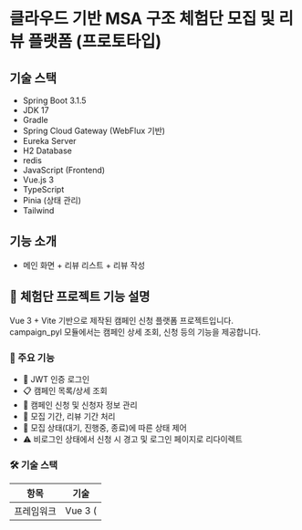 # 클라우드 기반 MSA 구조 체험단 모집 및 리뷰 플랫폼 (프로토타입)

## 기술 스택
- Spring Boot 3.1.5
- JDK 17
- Gradle
- Spring Cloud Gateway (WebFlux 기반)
- Eureka Server
- H2 Database
- redis
- JavaScript (Frontend)
- Vue.js 3
- TypeScript
- Pinia (상태 관리)
- Tailwind

## 기능 소개
- 메인 화면 + 리뷰 리스트 + 리뷰 작성


## 📢 체험단 프로젝트 기능 설명
Vue 3 + Vite 기반으로 제작된 캠페인 신청 플랫폼 프로젝트입니다.   
campaign_pyl 모듈에서는 캠페인 상세 조회, 신청 등의 기능을 제공합니다.

### 📌 주요 기능
- 🔐 JWT 인증 로그인
- 📋 캠페인 목록/상세 조회
- 📝 캠페인 신청 및 신청자 정보 관리
- 📅 모집 기간, 리뷰 기간 처리
- 🚫 모집 상태(대기, 진행중, 종료)에 따른 상태 제어
- ⚠️ 비로그인 상태에서 신청 시 경고 및 로그인 페이지로 리다이렉트

### 🛠️ 기술 스택
|항목|기술|
|---|---|
|프레임워크|Vue 3 (<script setup>)|
|빌드 툴|Vite|
|라우팅|Vue Router|
|상태관리|(선택적) Vue's reactive APIs|
|인증 방식|JWT (로컬스토리지 기반)|
|통신 라이브러리|Axios|
|스타일링|Scoped CSS|

### 🗂️ 프로젝트 구조
```
frontend/
├── public/
├── src/
│   ├── assets/
│   ├── components/
│   ├── views/            # 각 페이지 컴포넌트
│   ├── router/           # vue-router 설정
│   ├── utils/            # JWT 관련 유틸 함수
│   └── App.vue
├── vite.config.js
└── package.json
```


### 📋 페이지 경로
주소를 통해 접속하지 않으면 상품 관리/주문 관리 페이지로 접근할 수 없습니다.   

#### 1. 브라우저에서 접속
기본 URL: http://localhost:5173   
또는 터미널에 표시된 URL로 접속
#### 2. 주요 화면
- 메인 페이지: http://localhost:5173/
- 로그인: http://localhost:5173/login
- 회원가입: http://localhost:5173/register
- 상품 관리: http://localhost:5173/products
- 주문 관리: http://localhost:5173/orders
- 게시판: http://localhost:5173/board
- 관리자 페이지: http://localhost:5173/admin


### ⚙️ 설치 및 실행
```bash
# 1. 프로젝트 클론
git clone https://github.com/your-username/campaign-pyl.git
cd frontend

# 2. 패키지 설치
npm install

# 3. 개발 서버 실행
npm run dev
```
💡 백엔드 API가 localhost:9876에서 동작하고 있어야 정상 작동합니다.   
